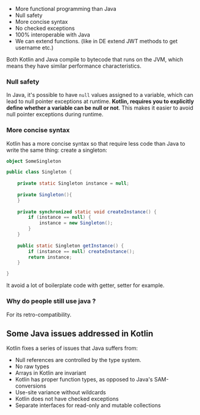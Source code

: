 - More functional programming than Java
- Null safety
- More concise syntax
- No checked exceptions
- 100% interoperable with Java
- We can extend functions. (like in DE extend JWT methods to get username etc.)

Both Kotlin and Java compile to bytecode that runs on the JVM, which means they have similar performance characteristics.
### Null safety

In Java, it's possible to have `null` values assigned to a variable, which can lead to null pointer exceptions at runtime. **Kotlin, requires you to explicitly define whether a variable can be null or not**. This makes it easier to avoid null pointer exceptions during runtime.

### More concise syntax

Kotlin has a more concise syntax so that require less code than Java to write the same thing:
create a singleton:
```kotlin
object SomeSingleton
```

```java
public class Singleton {
 
    private static Singleton instance = null;
 
    private Singleton(){
    }
 
    private synchronized static void createInstance() {
        if (instance == null) {
            instance = new Singleton();
        }
    }
 
    public static Singleton getInstance() {
        if (instance == null) createInstance();
        return instance;
    }

}
```

It avoid a lot of boilerplate code with getter, setter for example.
### Why do people still use java ?

For its retro-compatibility.

## Some Java issues addressed in Kotlin﻿

Kotlin fixes a series of issues that Java suffers from:
- Null references are controlled by the type system.
- No raw types
- Arrays in Kotlin are invariant
- Kotlin has proper function types, as opposed to Java's SAM-conversions
- Use-site variance without wildcards
- Kotlin does not have checked exceptions
- Separate interfaces for read-only and mutable collections

